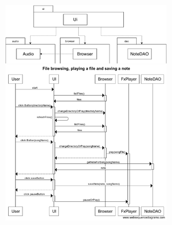 <img src="https://github.com/Teo44/ot-harjoitustyo/blob/master/documentation/class_diagram.png">
<img src="https://github.com/Teo44/ot-harjoitustyo/blob/master/documentation/sequence_diagram_1.png">
